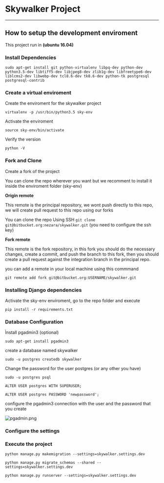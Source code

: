 # Skywalker Project
---

## How to setup the development enviroment

This project run in **(ubuntu 16.04)**

### Install Dependencies

`sudo apt-get install git python-virtualenv libpq-dev python-dev python3.5-dev libtiff5-dev libjpeg8-dev zlib1g-dev libfreetype6-dev liblcms2-dev libwebp-dev tcl8.6-dev tk8.6-dev python-tk postgresql postgresql-contrib`

### Create a virtual enviroment

Create the enviroment for the skywalker project

`virtualenv -p /usr/bin/python3.5 sky-env`

Activate the enviroment

`source sky-env/bin/activate`

Verify the version

`python -V`



### Fork and Clone

Create a fork of the project 


You can clone the repo wherever you want but we recomment to install it inside the enviroment folder (sky-env)


**Origin remote** 

This remote is the principal repository, we wont push directly to this repo, we will create pull request to this repo using our forks
	
You can clone the repo Using SSH `git clone git@bitbucket.org:nezara/skywalker.git` (you need to configure the ssh key) 

**Fork remote**

This remote is the fork repository, in this fork you should do the necessary changes, create a commit, and push the branch to this fork, then you should create a pull request against the integration branch in the principal repo.

you can add a remote in your local machine using this commmand

`git remote add fork git@bitbucket.org:USERNAME/skywalker.git`

 

### Installing Django dependencies

Activate the sky-env enviroment, go to the repo folder and execute

`pip install -r requirements.txt`


### Database Configuration

Ìnstall pgadmin3 (optional)

`sudo apt-get install pgadmin3`

create a database named skywalker

`sudo -u postgres createdb skywalker`

Change the password for the user postgres (or any other you have)

`sudo -u postgres psql`

`ALTER USER postgres WITH SUPERUSER;`

`ALTER USER postgres PASSWORD 'newpassword';`

configure the pgadmin3 connection with the user and the password that you create


![pgadmin.png](https://bitbucket.org/repo/jqbXE8/images/663939298-pgadmin.png)

### Configure the settings


### Execute the project

`python manage.py makemigration --settings=skywalker.settings.dev`

`python manage.py migrate_schemas --shared --settings=skywalker.settings.dev`

`python manage.py runserver --settings=skywalker.settings.dev`